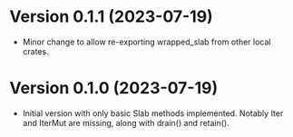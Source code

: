 Version 0.1.1 (2023-07-19)
==========================

- Minor change to allow re-exporting wrapped_slab from other local crates.

Version 0.1.0 (2023-07-19)
==========================

- Initial version with only basic Slab methods implemented. Notably Iter and IterMut are missing, along with drain() and retain().